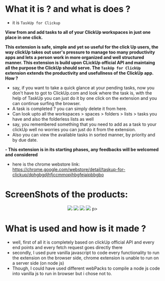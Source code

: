 # What it is ? and what is does ?
- it is `TaskUp for Clickup`

**View from and add tasks to all of your ClickUp workspaces in just one place in one click.**

**This extension is safe, simple and yet so useful for the click Up users, the way clickUp takes out user's pressure to manage too many productivity apps and lets a person work in more organized and well structured manner. This extension is build upon CLickUp official API and maintaing all the purpose the ClickUp should serve. The `TaskUp for ClickUp` extension extends the productivity and usefullness of the ClickUp app. How ?**

- say, if you want to take a quick glance at your pending tasks, now you don't have to got to ClickUp.com and look where the task is, with the help of TaskUp you can just do it by one click on the extension and you can continue surfing the browser.
- A task is completed ? you can simply delete it from here.
- Can look upto all the workspaces > spaces > folders > lists > tasks you have and also the folderless lists as well
- say, you remembered something that you need to add as a task to your clickUp well no worries you can just do it from the extension.
- Also you can view the available tasks in sorted manner, by priority and by due date.


**- This extension is in its starting phases, any feedbacks will be welcomed and considered**
- here is the chrome webstore link: https://chrome.google.com/webstore/detail/taskup-for-clickup/dphgbgdjhfjccmmopjhbgfejaipbbgbo

# ScreenShots of the products:
<p align="center">
    <img src="https://user-images.githubusercontent.com/68517592/198837836-c6068c18-8196-41ff-9783-cc7b61cf00eb.png">
    <img src="https://user-images.githubusercontent.com/68517592/198837883-db5ef42e-ada4-4a5c-b010-9f3e957acf2a.png">
    <img src="https://user-images.githubusercontent.com/68517592/198837900-bb90dd03-e6e7-47b9-a841-eb9f25814eb7.png">
    <img src="https://user-images.githubusercontent.com/68517592/198837920-97ebc690-3a17-4eff-a17d-12ea6448ba50.png">
p>

# What is used and how is it made ?

- well, first of all it is completely based on clickUp official API and every end points and every fetch request goes directly there
- secondly, I used pure vanilla javascript to code every functionality to run the extension on the browser side, chrome extension is unable to run on a server side (on node js)
- Though, I could have used different webPacks to compile a node js code into vanilla js to run in browser but i chose not to.
